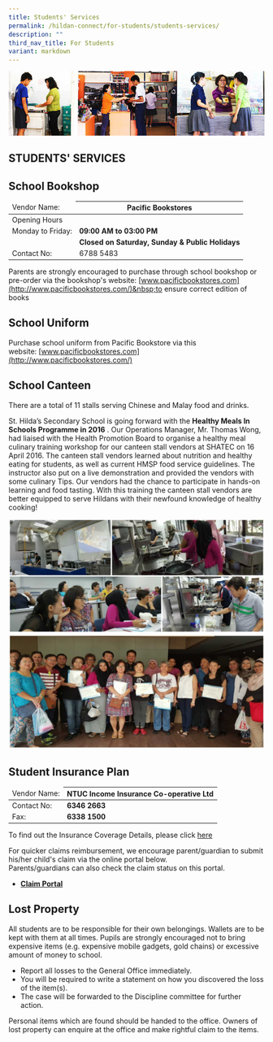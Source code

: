 ```yaml
---
title: Students' Services
permalink: /hildan-connect/for-students/students-services/
description: ""
third_nav_title: For Students
variant: markdown
---
```

![](/images/Information/Students%20Services%20Banner.jpg)


STUDENTS' SERVICES
------------------



School Bookshop
---------------

<table>
<thead>
  <tr>
    <td>Vendor Name:</td>
    <th>Pacific Bookstores </th>
  </tr>
</thead>
<tbody>
  <tr>
		<td>Opening Hours</td>
    <td> </td>
  </tr>
  <tr>
    <td>Monday to Friday:</td>
		<td><b>09:00 AM to 03:00 PM</b></td>
  </tr>
  <tr>
    <td> </td>
		<td><b>Closed on Saturday, Sunday &amp; Public Holidays</b></td>
  </tr>
  <tr>
    <td>Contact No:</td>
    <td>6788 5483</td>
  </tr>
</tbody>
</table>

Parents are strongly encouraged to purchase through school bookshop or pre-order via the bookshop's website:&nbsp;[www.pacificbookstores.com](http://www.pacificbookstores.com/)&nbsp;to ensure correct edition of books

School Uniform
--------------

Purchase school uniform from Pacific Bookstore via this website:&nbsp;[www.pacificbookstores.com](http://www.pacificbookstores.com/)&nbsp;

School Canteen
--------------

There are a total of 11 stalls serving Chinese and Malay food and drinks.

St. Hilda’s Secondary School is going forward with the&nbsp;**Healthy Meals In Schools Programme in 2016**&nbsp;. Our Operations Manager, Mr. Thomas Wong, had liaised with the Health Promotion Board to organise a healthy meal culinary training workshop for our canteen stall vendors at SHATEC on 16 April 2016. The canteen stall vendors learned about nutrition and healthy eating for students, as well as current HMSP food service guidelines. The instructor also put on a live demonstration and provided the vendors with some culinary Tips. Our vendors had the chance to participate in hands-on learning and food tasting. With this training the canteen stall vendors are better equipped to serve Hildans with their newfound knowledge of healthy cooking!

![](/images/Information/Students%20Services%201.jpg)
![](/images/Information/Students%20Services%202.jpg)


Student Insurance Plan
----------------------

<table>
<thead>
  <tr>
    <td>Vendor Name:</td>
    <th>NTUC Income Insurance Co-operative Ltd</th>
  </tr>
</thead>
<tbody>
  <tr>
		<td>Contact No:</td>
		<td><b>6346 2663</b></td>
  </tr>
  <tr>
    <td>Fax:</td>
		<td><b>6338 1500</b></td>
  </tr>
</tbody>
</table>


To find out the Insurance Coverage Details, please click&nbsp;[here](https://www.income.com.sg/insurance/insurance-for-businesses/group-insurance/group-personal-accident-insurance-for-students)

For quicker claims reimbursement, we encourage parent/guardian to submit his/her child's claim via the online portal below.  
Parents/guardians can also check the claim status on this portal.

*   **[Claim Portal](https://studentgpa.incomegroupins.com.sg/)**

Lost Property
-------------

All students are to be responsible for their own belongings. Wallets are to be kept with them at all times. Pupils are strongly encouraged not to bring expensive items (e.g. expensive mobile gadgets, gold chains) or excessive amount of money to school.

*   Report all losses to the General Office immediately.
*   You will be required to write a statement on how you discovered the loss of the item(s).
*   The case will be forwarded to the Discipline committee for further action.

Personal items which are found should be handed to the office. Owners of lost property can enquire at the office and make rightful claim to the items.